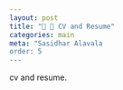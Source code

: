 ```yaml
---
layout: post
title: "📑 💼 CV and Resume"
categories: main
meta: "Sasidhar Alavala
order: 5
---
```


cv and resume.
